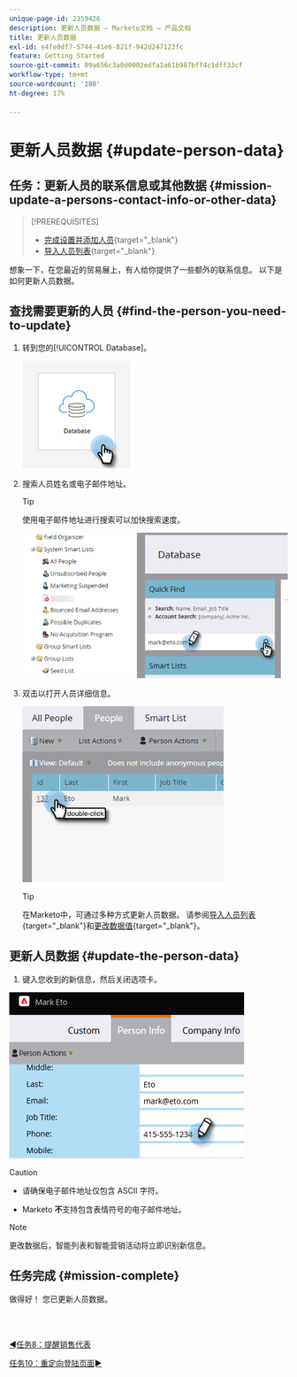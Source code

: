```yaml
---
unique-page-id: 2359426
description: 更新人员数据 — Marketo文档 — 产品文档
title: 更新人员数据
exl-id: e4fe0df7-5744-41e6-821f-942d247123fc
feature: Getting Started
source-git-commit: 09a656c3a0d0002edfa1a61b987bff4c1dff33cf
workflow-type: tm+mt
source-wordcount: '180'
ht-degree: 17%

---
```


# 更新人员数据 {#update-person-data}

## 任务：更新人员的联系信息或其他数据 {#mission-update-a-persons-contact-info-or-other-data}

>[!PREREQUISITES]
>
>* [完成设置并添加人员](/help/marketo/getting-started/quick-wins/get-set-up-and-add-a-person.md){target="_blank"}
>* [导入人员列表](/help/marketo/getting-started/quick-wins/import-a-list-of-people.md){target="_blank"}

想象一下，在您最近的贸易展上，有人给你提供了一些额外的联系信息。 以下是如何更新人员数据。

## 查找需要更新的人员 {#find-the-person-you-need-to-update}

1. 转到您的[!UICONTROL Database]。

   ![](assets/update-person-data-1.png)

1. 搜索人员姓名或电子邮件地址。

   >[!TIP]
   >
   >使用电子邮件地址进行搜索可以加快搜索速度。

   ![](assets/update-person-data-2.png)

1. 双击以打开人员详细信息。

   ![](assets/update-person-data-3.png)

   >[!TIP]
   >
   >在Marketo中，可通过多种方式更新人员数据。 请参阅[导入人员列表](/help/marketo/getting-started/quick-wins/import-a-list-of-people.md){target="_blank"}和[更改数据值](/help/marketo/product-docs/core-marketo-concepts/smart-campaigns/flow-actions/change-data-value.md){target="_blank"}。

## 更新人员数据 {#update-the-person-data}

1. 键入您收到的新信息，然后关闭选项卡。

![](assets/update-person-data-4.png)

>[!CAUTION]
>
>* 请确保电子邮件地址仅包含 ASCII 字符。
>
>* Marketo **不**&#x200B;支持包含表情符号的电子邮件地址。

>[!NOTE]
>
>更改数据后，智能列表和智能营销活动将立即识别新信息。

## 任务完成 {#mission-complete}

做得好！ 您已更新人员数据。

<br> 

[◄任务8：提醒销售代表](/help/marketo/getting-started/quick-wins/alert-the-sales-rep.md)

[任务10：重定向登陆页面►](/help/marketo/getting-started/quick-wins/redirect-a-landing-page.md)

